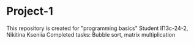 # Project-1
This repository is created for "programming basics"
Student ІПЗс-24-2, Nikitina Kseniia
Completed tasks: Bubble sort, matrix multiplication
